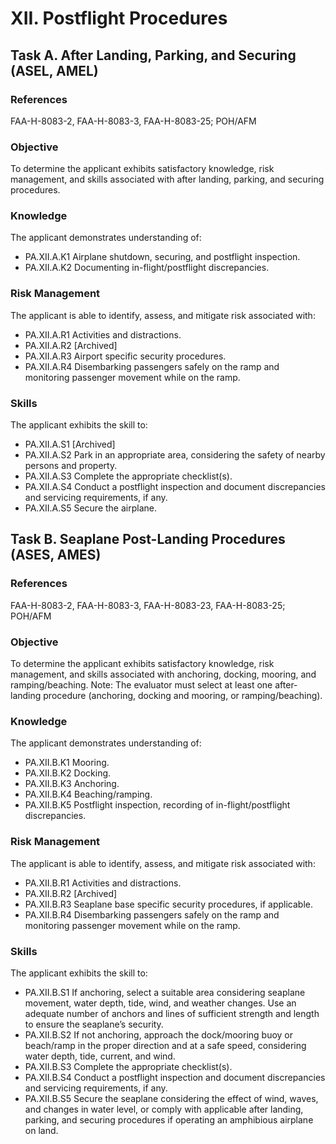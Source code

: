 # XII. Postflight Procedures
## Task A. After Landing, Parking, and Securing (ASEL, AMEL)
### References
FAA-H-8083-2, FAA-H-8083-3, FAA-H-8083-25; POH/AFM
### Objective
To determine the applicant exhibits satisfactory knowledge, risk management, and skills associated with after landing, parking, and securing procedures.
### Knowledge
The applicant demonstrates understanding of:
* PA.XII.A.K1 Airplane shutdown, securing, and postflight inspection.
* PA.XII.A.K2 Documenting in-flight/postflight discrepancies.
### Risk Management
The applicant is able to identify, assess, and mitigate risk associated with:
* PA.XII.A.R1 Activities and distractions.
* PA.XII.A.R2 [Archived]
* PA.XII.A.R3 Airport specific security procedures.
* PA.XII.A.R4 Disembarking passengers safely on the ramp and monitoring passenger movement while on the ramp.
### Skills
The applicant exhibits the skill to:
* PA.XII.A.S1 [Archived]
* PA.XII.A.S2 Park in an appropriate area, considering the safety of nearby persons and property.
* PA.XII.A.S3 Complete the appropriate checklist(s).
* PA.XII.A.S4 Conduct a postflight inspection and document discrepancies and servicing requirements, if any.
* PA.XII.A.S5 Secure the airplane.
## Task B. Seaplane Post-Landing Procedures (ASES, AMES)
### References
FAA-H-8083-2, FAA-H-8083-3, FAA-H-8083-23, FAA-H-8083-25; POH/AFM
### Objective
To determine the applicant exhibits satisfactory knowledge, risk management, and skills associated with anchoring, docking, mooring, and ramping/beaching. Note: The evaluator must select at least one after-landing procedure (anchoring, docking and mooring, or ramping/beaching).
### Knowledge
The applicant demonstrates understanding of:
* PA.XII.B.K1 Mooring.
* PA.XII.B.K2 Docking.
* PA.XII.B.K3 Anchoring.
* PA.XII.B.K4 Beaching/ramping.
* PA.XII.B.K5 Postflight inspection, recording of in-flight/postflight discrepancies.
### Risk Management
The applicant is able to identify, assess, and mitigate risk associated with:
* PA.XII.B.R1 Activities and distractions.
* PA.XII.B.R2 [Archived]
* PA.XII.B.R3 Seaplane base specific security procedures, if applicable.
* PA.XII.B.R4 Disembarking passengers safely on the ramp and monitoring passenger movement while on the ramp.
### Skills
The applicant exhibits the skill to:
* PA.XII.B.S1 If anchoring, select a suitable area considering seaplane movement, water depth, tide, wind, and weather changes. Use an adequate number of anchors and lines of sufficient strength and length to ensure the seaplane’s security.
* PA.XII.B.S2 If not anchoring, approach the dock/mooring buoy or beach/ramp in the proper direction and at a safe speed, considering water depth, tide, current, and wind.
* PA.XII.B.S3 Complete the appropriate checklist(s).
* PA.XII.B.S4 Conduct a postflight inspection and document discrepancies and servicing requirements, if any.
* PA.XII.B.S5 Secure the seaplane considering the effect of wind, waves, and changes in water level, or comply with applicable after landing, parking, and securing procedures if operating an amphibious airplane on land.
